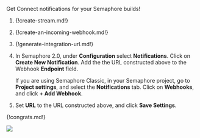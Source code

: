 Get Connect notifications for your Semaphore builds!

1. {!create-stream.md!}

1. {!create-an-incoming-webhook.md!}

1. {!generate-integration-url.md!}

1. In Semaphore 2.0, under **Configuration** select **Notifications**. Click on
   **Create New Notification**. Add the the URL constructed above to the Webhook
   **Endpoint** field.

    If you are using Semaphore Classic, in your Semaphore project, go to
   **Project settings**, and select the **Notifications** tab. Click on
   **Webhooks**, and click **+ Add Webhook**.

1. Set **URL** to the URL constructed above, and click
   **Save Settings**.

{!congrats.md!}

![](/static/images/integrations/semaphore/001.png)
